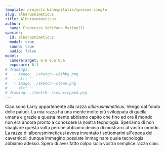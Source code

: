 ```yaml
---
template: projects-bihospitalis/species-single
slug: alberusmimeticus
title: Alberusmimeticus
author: 
  name: Francesco Schifano Marinelli
species:
  id: alberusmimeticus
  model: true
  sound: true
  audio: false
model: 
  cameraTarget: 0.6 0.6 0.6
  exposure: 0.3
# drawings:
#   - image: ./sketch--withbg.png
#     alt: ''
#   - image: ./sketch--clean.png
#     alt: ''
# drawing: ./sketch--cleancropped.png
---
```


Ciao sono Larry appartenente alla razza *alberusmimeticus*. Vengo dal fondo delle paludi.
La mia razza ha una mente molto più sviluppata di quella umana e grazie a questa mente abbiamo capito che fino ad ora il mondo non era ancora pronto a conoscere la nostra tecnologia. Speriamo di non sbagliare questa volta perchè abbiamo deciso di mostrarci al vostro mondo.
La razza di alberusmimeticusi aveva inventato i sottomarini all'epoca dei cavernicoli dunque immagino possiate immaginare quale tecnologia abbiamo adesso.
Spero di aver fatto colpo sulla vostra semplice razza ciao.
